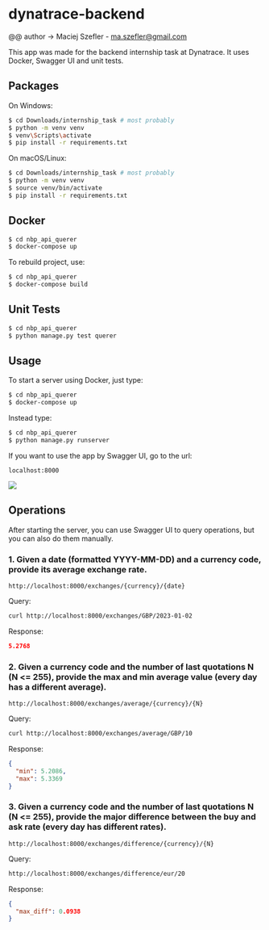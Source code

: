 # dynatrace-backend

@@ author -> Maciej Szefler - ma.szefler@gmail.com

This app was made for the backend internship task at Dynatrace. It uses Docker, Swagger UI and unit tests.

## Packages

On Windows:

```bash
$ cd Downloads/internship_task # most probably
$ python -m venv venv
$ venv\Scripts\activate
$ pip install -r requirements.txt 

```

On macOS/Linux:

```bash
$ cd Downloads/internship_task # most probably
$ python -m venv venv
$ source venv/bin/activate
$ pip install -r requirements.txt 
```

## Docker

```bash
$ cd nbp_api_querer
$ docker-compose up
```

To rebuild project, use:

```bash
$ cd nbp_api_querer
$ docker-compose build
```


## Unit Tests

```bash
$ cd nbp_api_querer
$ python manage.py test querer
```

## Usage

To start a server using Docker, just type:

```bash
$ cd nbp_api_querer
$ docker-compose up
```

Instead type:

```bash
$ cd nbp_api_querer
$ python manage.py runserver
```

If you want to use the app by Swagger UI, go to the url:

```localhost:8000```

![](swagger.jpg)

## Operations

After starting the server, you can use Swagger UI to query operations, but you can also do them manually.

### 1. Given a date (formatted YYYY-MM-DD) and a currency code, provide its average exchange rate.

```
http://localhost:8000/exchanges/{currency}/{date}
```

Query:

```bash
curl http://localhost:8000/exchanges/GBP/2023-01-02
```

Response:

```json
5.2768
```

### 2. Given a currency code and the number of last quotations N (N <= 255), provide the max and min average value (every day has a different average).

```
http://localhost:8000/exchanges/average/{currency}/{N}
```

Query:

```bash
curl http://localhost:8000/exchanges/average/GBP/10
```

Response:

```json
{
  "min": 5.2086,
  "max": 5.3369
}
```

### 3. Given a currency code and the number of last quotations N (N <= 255), provide the major difference between the buy and ask rate (every day has different rates). 

```
http://localhost:8000/exchanges/difference/{currency}/{N}
```

Query:

```bash
http://localhost:8000/exchanges/difference/eur/20
```

Response:

```json
{
  "max_diff": 0.0938
}
```
